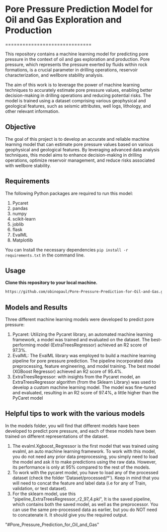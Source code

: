 # Pore Pressure Prediction Model for Oil and Gas Exploration and Production
==============================
                                                                    
This repository contains a machine learning model for predicting pore pressure in the context of oil and gas exploration and production. Pore pressure, which represents the pressure exerted by fluids within rock formations, is a crucial parameter in drilling operations, reservoir characterization, and wellbore stability analysis.

The aim of this work is to leverage the power of machine learning techniques to accurately estimate pore pressure values, enabling better decision-making in drilling operations and reducing potential risks. The model is trained using a dataset comprising various geophysical and geological features, such as seismic attributes, well logs, lithology, and other relevant information.

## Objective
The goal of this project is to develop an accurate and reliable machine learning model that can estimate pore pressure values based on various geophysical and geological features. By leveraging advanced data analysis techniques, this model aims to enhance decision-making in drilling operations, optimize reservoir management, and reduce risks associated with wellbore stability.

## Requirements
The following Python packages are required to run this model:

1. Pycaret
2. pandas
3. numpy
4. scikit-learn
5. joblib
6. flask
7. EvalML
8. Matplotlib

You can Install the necessary dependencies ```pip install -r requirements.txt``` in the command line.

## Usage

**Clone this repository to your local machine.**
```bash
https://github.com/obinopaul/Pore-Pressure-Prediction-for-Oil-and-Gas.git                                       
```

## Models and Results
Three different machine learning models were developed to predict pore pressure:
1. Pycaret: Utilizing the Pycaret library, an automated machine learning framework, a model was trained and evaluated on the dataset. The best-performing model (ExtraTreesRegressor) achieved an R2 score of 97.3%.
2. EvalML: The EvalML library was employed to build a machine learning pipeline for pore pressure prediction. The pipeline incorporated data preprocessing, feature engineering, and model training. The best model (XGBoost Regressor) achieved an R2 score of 95.4%.
3. ExtraTreesRegressor: with insights from the Pycaret model, an ExtraTreesRegressor algorithm (from the Sklearn Library) was used to develop a custom machine learning model. The model was fine-tuned and evaluated, resulting in an R2 score of 97.4%, a little higher than the PyCaret model


## Helpful tips to work with the various models 

In the models folder, you will find that different models have been developed to predict pore pressure, and each of these models have been trained on different representations of the dataset. 
1. The evalml.Xgboost_Regressor is the first model that was trained using evalml, an auto machine learning framework. To work with this model, you do not need any prior data preprocessing, you simply need to load the model and ask it to make predictions using the raw data. However, its performance is only at 95% compared to the rest of the models. 
2. To work with the pycaret model, you have to load any of the processed dataset (check the folder 'Dataset/processed/*'). Keep in mind that you will need to concat the feature and label data (i.e for any of Train, validation, or test dataset).
3. For the sklearn model, use this "pipeline_ExtraTreesRegressor_r2_97_4.pkl", It is the saved pipeline, which contains both the saved model, as well as the preprocessor. You can use the same pre-processed data as earlier, but you do NOT need to concatenate it. It should give you the required output.

"#Pore_Pressure_Prediction_for_Oil_and_Gas" 